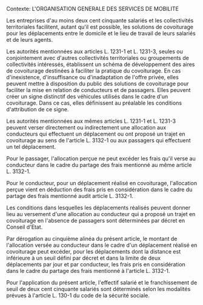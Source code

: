 Contexte: L'ORGANISATION GENERALE DES SERVICES  DE MOBILITE

Les entreprises d'au moins deux cent cinquante salariés et les collectivités territoriales facilitent, autant qu'il est possible, les solutions de covoiturage pour les déplacements entre le domicile et le lieu de travail de leurs salariés et de leurs agents.

Les autorités mentionnées aux articles L. 1231-1 et L. 1231-3, seules ou conjointement avec d'autres collectivités territoriales ou groupements de collectivités intéressés, établissent un schéma de développement des aires de covoiturage destinées à faciliter la pratique du covoiturage. En cas d'inexistence, d'insuffisance ou d'inadaptation de l'offre privée, elles peuvent mettre à disposition du public des solutions de covoiturage pour faciliter la mise en relation de conducteurs et de passagers. Elles peuvent créer un signe distinctif des véhicules utilisés dans le cadre d'un covoiturage. Dans ce cas, elles définissent au préalable les conditions d'attribution de ce signe.

Les autorités mentionnées aux mêmes articles L. 1231-1 et L. 1231-3 peuvent verser directement ou indirectement une allocation aux conducteurs qui effectuent un déplacement ou ont proposé un trajet en covoiturage au sens de l'article L. 3132-1 ou aux passagers qui effectuent un tel déplacement.

Pour le passager, l'allocation perçue ne peut excéder les frais qu'il verse au conducteur dans le cadre du partage des frais mentionné au même article L. 3132-1.

Pour le conducteur, pour un déplacement réalisé en covoiturage, l'allocation perçue vient en déduction des frais pris en considération dans le cadre du partage des frais mentionné audit article L. 3132-1.

Les conditions dans lesquelles les déplacements réalisés peuvent donner lieu au versement d'une allocation au conducteur qui a proposé un trajet en covoiturage en l'absence de passagers sont déterminées par décret en Conseil d'Etat.

Par dérogation au cinquième alinéa du présent article, le montant de l'allocation versée au conducteur dans le cadre d'un déplacement réalisé en covoiturage peut excéder, pour les déplacements dont la distance est inférieure à un seuil défini par décret et dans la limite de deux déplacements par jour et par conducteur, les frais pris en considération dans le cadre du partage des frais mentionné à l'article L. 3132-1.

Pour l'application du présent article, l'effectif salarié et le franchissement de seuil de deux cent cinquante salariés sont déterminés selon les modalités prévues à l'article L. 130-1 du code de la sécurité sociale.